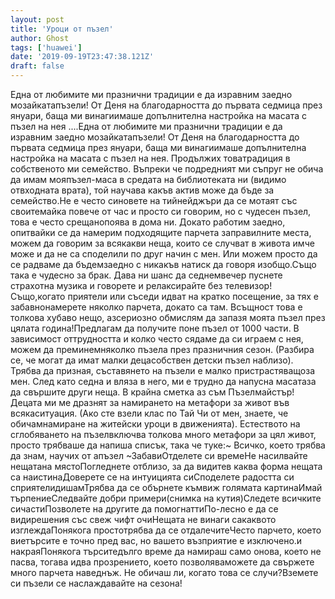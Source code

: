 ```yaml
---
layout: post
title: 'Уроци от пъзел'
author: Ghost
tags: ['huawei']
date: '2019-09-19T23:47:38.121Z'
draft: false
---
```


Една от любимите ми празнични традиции е да изравним заедно мозайкатапъзели! От Деня на благодарността до първата седмица през януари, баща ми винагиимаше допълнителна настройка на масата с пъзел на нея ....Една от любимите ми празнични традиции е да изравним заедно мозайкатапъзели! От Деня на благодарността до първата седмица през януари, баща ми винагиимаше допълнителна настройка на масата с пъзел на нея. Продължих товатрадиция в собственото ми семейство. Въпреки че подредният ми съпруг не обича да имам мояпъзел-маса в средата на библиотеката ни (видимо отвходната врата), той научава какъв актив може да бъде за семейство.Не е често синовете на тийнейджъри да се мотаят със своитемайка повече от час и просто си говорим, но с чудесен пъзел, това е често срещанопоява в дома ни. Докато работим заедно, опитвайки се да намерим подходящите парчета заправилните места, можем да говорим за всякакви неща, които се случват в живота имче може и да не са споделили по друг начин с мен. Или можем просто да се радваме да бъдемзаедно с никакъв натиск да говоря изобщо.Също така е чудесно за брак. Дава ни шанс да седнемвечер пуснете страхотна музика и говорете и релаксирайте без телевизор! Също,когато приятели или съседи идват на кратко посещение, за тях е забавнонамерете няколко парчета, докато са там. Всъщност това е толкова хубаво нещо, азсериозно обмислям да запазя моята пъзел през цялата година!Предлагам да получите поне пъзел от 1000 части. В зависимост оттрудността и колко често сядаме да си играем с нея, можем да преминемняколко пъзела през празничния сезон. (Разбира се, че могат да имат малки децасобствен детски пъзел наблизо). Трябва да призная, съставянето на пъзели е малко пристрастяващоза мен. След като седна и вляза в него, ми е трудно да напусна масатаза да свършите други неща. В крайна сметка аз съм Пъзелмайстър!Децата ми ме дразнят за намирането на метафори за живот във всякаситуация. (Ако сте взели клас по Тай Чи от мен, знаете, че обичамнамиране на житейски уроци в движенията). Естеството на сглобяването на пъзелвключва толкова много метафори за цял живот, просто трябваше да напиша списък, така че туке:~ Всичко, което трябва да знам, научих от aпъзел ~ЗабавиОтделете си времеНе насилвайте нещатана мястоПогледнете отблизо, за да видитев каква форма нещата са наистинаДоверете се на интуицията сиСподелете радостта си сприятелидишамТрябва да се обърнете къмвиж голямата картинаИмай търпениеСледвайте добри примери(снимка на кутия)Следете всичките сичастиПозволете на другите да помогнаттиПо-лесно е да се видирешения със свеж чифт очиНещата не винаги сакаквото изглеждаПонякога простотрябва да се отдалечитеЧесто парчето, което виетърсите е точно пред вас, но вашето възприятие е изключено.и накраяПонякога търситедълго време да намираш само онова, което не пасва, тогава идва прозрението, което позволяваможете да свържете много парчета наведнъж. Не обичаш ли, когато това се случи?Вземете си пъзели се наслаждавайте на сезона!
